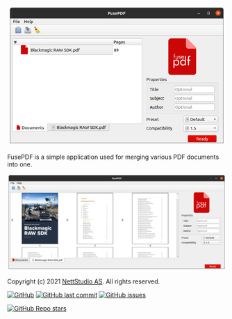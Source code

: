 ![screenshot1](https://github.com/nettstudio/fusepdf/raw/main/assets/fusepdf-screenshot.png "FusePDF screenshot")

FusePDF is a simple application used for merging various PDF documents into one.

![screenshot2](https://github.com/nettstudio/fusepdf/raw/main/assets/fusepdf-screenshot-2.png "FusePDF screenshot 2")

Copyright (c) 2021 [NettStudio AS](https://nettstudio.no). All rights reserved.

[![GitHub](https://img.shields.io/github/license/nettstudio/fusepdf)](https://github.com/nettstudio/fusepdf/blob/main/COPYING) [![GitHub last commit](https://img.shields.io/github/last-commit/nettstudio/fusepdf)](https://github.com/nettstudio/fusepdf/commits/main) [![GitHub issues](https://img.shields.io/github/issues/nettstudio/fusepdf)](https://github.com/nettstudio/fusepdf/issues)

[![GitHub Repo stars](https://img.shields.io/github/stars/nettstudio/fusepdf?style=social)](https://github.com/nettstudio/fusepdf)
